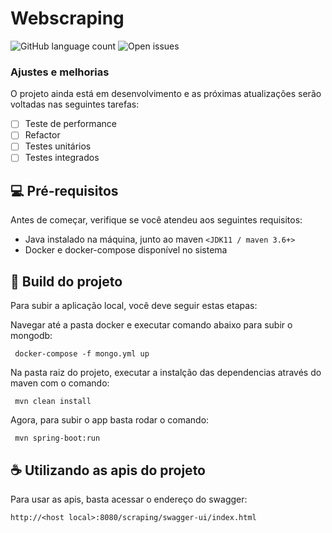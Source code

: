 #  Webscraping

![GitHub language count](https://img.shields.io/github/languages/count/dugabriel/scraping?style=for-the-badge)
![Open issues](https://img.shields.io/github/issues/dugabriel/scraping?style=for-the-badg)

### Ajustes e melhorias

O projeto ainda está em desenvolvimento e as próximas atualizações serão voltadas nas seguintes tarefas:

- [ ] Teste de performance
- [ ] Refactor
- [ ] Testes unitários
- [ ] Testes integrados

## 💻 Pré-requisitos

Antes de começar, verifique se você atendeu aos seguintes requisitos:

* Java instalado na máquina, junto ao maven `<JDK11 / maven 3.6+>`
* Docker e docker-compose disponível no sistema

## 🚀 Build do projeto

Para subir a aplicação local, você deve seguir estas etapas:

Navegar até a pasta docker e executar comando abaixo para subir o mongodb:
```
 docker-compose -f mongo.yml up
```

Na pasta raiz do projeto, executar a instalção das dependencias através do maven com o comando:
```
 mvn clean install
```

Agora, para subir o app basta rodar o comando:
```
 mvn spring-boot:run
```


## ☕ Utilizando as apis do projeto

Para usar as apis, basta acessar o endereço do swagger:

```
http://<host local>:8080/scraping/swagger-ui/index.html
```
